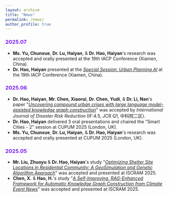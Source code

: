 ```yaml
---
layout: archive
title: "News"
permalink: /news/
author_profile: true
---
```


### <font color="7a1bf3">2025.07</font>
- **Ms. Yu, Chunxue**, **Dr. Lu, Haiyan**, & **Dr. Hao, Haiyan**'s research was accepted and orally presented at the 19th IACP Conference (Xiamen, China).
- **Dr. Hao, Haiyan** presented at the [*Special Session: Urban Planning AI*](https://mp.weixin.qq.com/s/5AAAUujGDOHbcvSrpja9aw) at the 19th IACP Conference (Xiamen, China).

### <font color="7a1bf3">2025.06</font>
- **Dr. Hao, Haiyan**, **Mr. Chen, Xiaorui**, **Dr. Chen, Yudi**, & **Dr. Li, Nan**'s paper "[*Uncovering compound urban crises with large language model-assisted knowledge graph construction*](https://www.sciencedirect.com/science/article/pii/S2212420925004935)" was accepted by *International Journal of Disaster Risk Reduction* (IF:4.5, JCR Q1, 中科院二区).
- **Dr. Hao, Haiyan** delivered 3 oral presentations and chaired the "Smart Cities - 2" session at CUPUM 2025 (London, UK).
- **Ms. Yu, Chunxue**, **Dr. Lu, Haiyan**, & **Dr. Hao, Haiyan**'s research was accepted and orally presented at CUPUM 2025 (London, UK).

### <font color="7a1bf3">2025.05</font>
- **Mr. Liu, Zhuoyu** & **Dr. Hao, Haiyan**'s study "[*Optimizing Shelter Site Locations in Residential Community: A GeoSimulation and Genetic Algorithm Approach*](https://ojs.iscram.org/index.php/Proceedings/article/view/153)" was accepted and presented at ISCRAM 2025.
- **Chen, X.** & **Hao, H.**'s study "[*A Self-Improving, RAG-Enhanced Framework for Automatic Knowledge Graph Construction from Climate Event News*](https://ojs.iscram.org/index.php/Proceedings/article/view/154)" was accepted and presented at ISCRAM 2025.
